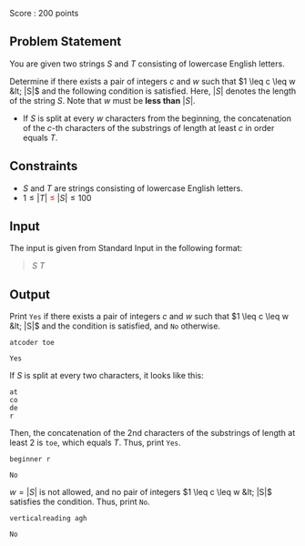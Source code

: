 Score : $200$ points

## Problem Statement

You are given two strings $S$ and $T$ consisting of lowercase English letters.

Determine if there exists a pair of integers $c$ and $w$ such that $1 \leq c \leq w &lt; |S|$ and the following condition is satisfied. Here, $|S|$ denotes the length of the string $S$. Note that $w$ must be **less than** $|S|$.

- If $S$ is split at every $w$ characters from the beginning, the concatenation of the $c$-th characters of the substrings of length at least $c$ in order equals $T$.

## Constraints

- $S$ and $T$ are strings consisting of lowercase English letters.
- $1 \leq |T|$ <span style="color: red; ">$\leq$</span> $|S| \leq 100$

## Input

The input is given from Standard Input in the following format:

> $S$ $T$

## Output

Print `Yes` if there exists a pair of integers $c$ and $w$ such that $1 \leq c \leq w &lt; |S|$ and the condition is satisfied, and `No` otherwise.

```input1
atcoder toe
```

```output1
Yes
```

If $S$ is split at every two characters, it looks like this:

```output1
at
co
de
r
```

Then, the concatenation of the 2nd characters of the substrings of length at least $2$ is `toe`, which equals $T$. Thus, print `Yes`.

```input2
beginner r
```

```output2
No
```

$w=|S|$ is not allowed, and no pair of integers $1 \leq c \leq w &lt; |S|$ satisfies the condition. Thus, print `No`.

```input3
verticalreading agh
```

```output3
No
```